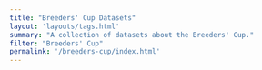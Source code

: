 ```yaml
---
title: "Breeders' Cup Datasets"
layout: 'layouts/tags.html'
summary: "A collection of datasets about the Breeders' Cup."
filter: "Breeders' Cup"
permalink: '/breeders-cup/index.html'
---
```


